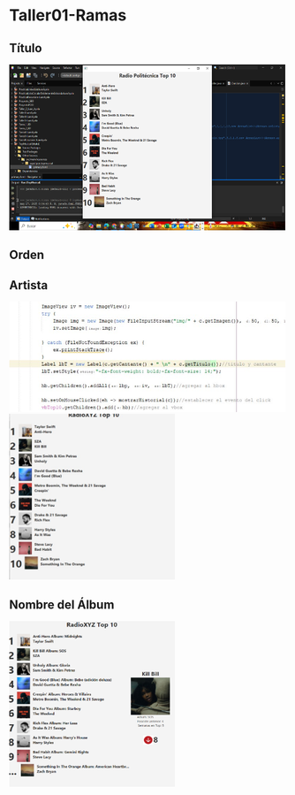 # Taller01-Ramas

## Título
<img src="imagen/Captura_titulo.PNG" width="500" height="300">

## Orden

## Artista
<img src="imagen/Foto1.jpg" width="500" height="200">  
<img src="imagen/Foto2.jpg" width="300" height="300">

## Nombre del Álbum
<img src="imagen/rama4.png" width="300" height="300">


